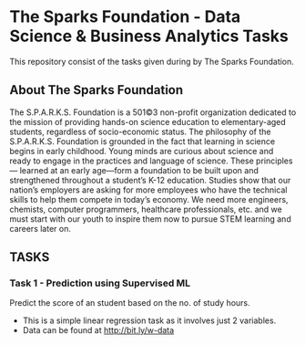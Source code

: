 # The Sparks Foundation - Data Science & Business Analytics Tasks
This repository consist of the tasks given during by The Sparks Foundation.

## About The Sparks Foundation
The S.P.A.R.K.S. Foundation is a 501©3 non-profit organization dedicated to the mission of providing hands-on science education to elementary-aged students, regardless of socio-economic status.
The philosophy of the S.P.A.R.K.S. Foundation is grounded in the fact that learning in science begins in early childhood. Young minds are curious about science and ready to engage in the practices and language of science. These principles— learned at an early age—form a foundation to be built upon and strengthened throughout a student’s K-12 education. 
Studies show that our nation’s employers are asking for more employees who have the technical skills to help them compete in today’s economy.  We need more engineers, chemists, computer programmers, healthcare professionals, etc. and we must start with our youth to inspire them now to pursue STEM learning and careers later on.

## TASKS
### Task 1 - Prediction using Supervised ML
Predict the score of an student based on the no. of study hours.
* This is a simple linear regression task as it involves just 2 variables.
* Data can be found at http://bit.ly/w-data
